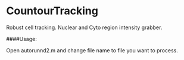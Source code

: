 CountourTracking
================

Robust cell tracking. Nuclear and Cyto region intensity grabber.

####Usage:

Open autorunnd2.m and change file name to file you want to process.


